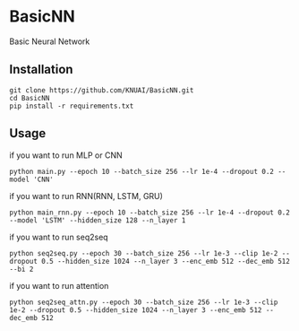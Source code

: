 # BasicNN
Basic Neural Network
## Installation
```
git clone https://github.com/KNUAI/BasicNN.git
cd BasicNN
pip install -r requirements.txt
```
## Usage
if you want to run MLP or CNN
```
python main.py --epoch 10 --batch_size 256 --lr 1e-4 --dropout 0.2 --model 'CNN'
```
if you want to run RNN(RNN, LSTM, GRU)
```
python main_rnn.py --epoch 10 --batch_size 256 --lr 1e-4 --dropout 0.2 --model 'LSTM' --hidden_size 128 --n_layer 1
```
if you want to run seq2seq
```
python seq2seq.py --epoch 30 --batch_size 256 --lr 1e-3 --clip 1e-2 --dropout 0.5 --hidden_size 1024 --n_layer 3 --enc_emb 512 --dec_emb 512 --bi 2
```
if you want to run attention
```
python seq2seq_attn.py --epoch 30 --batch_size 256 --lr 1e-3 --clip 1e-2 --dropout 0.5 --hidden_size 1024 --n_layer 3 --enc_emb 512 --dec_emb 512
```